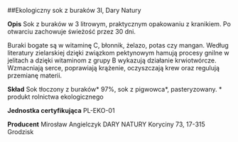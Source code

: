 ##Ekologiczny sok z buraków 3l, Dary Natury

**Opis** Sok z buraków w 3 litrowym, praktycznym opakowaniu z kranikiem. Po otwarciu zachowuje świeżość przez 30 dni.

Buraki bogate są w witaminę C, błonnik, żelazo, potas czy mangan. Według literatury zielarskiej dzięki związkom pektynowym hamują procesy gnilne w jelitach a dzięki witaminom z grupy B wykazują działanie krwiotwórcze. Wzmacniają serce, poprawiają krążenie, oczyszczają krew oraz regulują przemianę materii.

**Skład** Sok tłoczony z buraków\* 97%, sok z pigwowca\*, pasteryzowany. \* produkt rolnictwa ekologicznego

**Jednostka certyfikująca** PL-EKO-01

**Producent** Mirosław Angielczyk DARY NATURY
Koryciny 73, 17-315 Grodzisk
